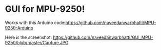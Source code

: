 # GUI for MPU-9250!
Works with this Arduino code:https://github.com/naveedanwarbhatti/MPU-9250-Arduino

Here is the screenshot: https://github.com/naveedanwarbhatti/GUI_MPU-9250/blob/master/Capture.JPG
